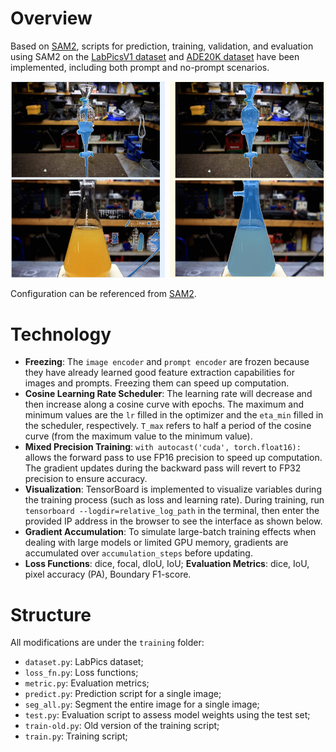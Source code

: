 # Overview
Based on [SAM2](https://github.com/facebookresearch/sam2), scripts for prediction, training, validation, and evaluation using SAM2 on the [LabPicsV1 dataset](https://zenodo.org/records/3697452/files/LabPicsV1.zip?download=1) and [ADE20K dataset](http://data.csail.mit.edu/places/ADEchallenge/ADEChallengeData2016.zip) have been implemented, including both prompt and no-prompt scenarios.

![Fine-tuning Contrast](./assets/contrast.png)

Configuration can be referenced from [SAM2](https://github.com/facebookresearch/sam2).

# Technology
* **Freezing**: The `image encoder` and `prompt encoder` are frozen because they have already learned good feature extraction capabilities for images and prompts. Freezing them can speed up computation.
* **Cosine Learning Rate Scheduler**: The learning rate will decrease and then increase along a cosine curve with epochs. The maximum and minimum values are the `lr` filled in the optimizer and the `eta_min` filled in the scheduler, respectively. `T_max` refers to half a period of the cosine curve (from the maximum value to the minimum value).
* **Mixed Precision Training**: `with autocast('cuda', torch.float16):` allows the forward pass to use FP16 precision to speed up computation. The gradient updates during the backward pass will revert to FP32 precision to ensure accuracy.
* **Visualization**: TensorBoard is implemented to visualize variables during the training process (such as loss and learning rate). During training, run `tensorboard --logdir=relative_log_path` in the terminal, then enter the provided IP address in the browser to see the interface as shown below.
* **Gradient Accumulation**: To simulate large-batch training effects when dealing with large models or limited GPU memory, gradients are accumulated over `accumulation_steps` before updating.
* **Loss Functions**: dice, focal, dIoU, IoU; **Evaluation Metrics**: dice, IoU, pixel accuracy (PA), Boundary F1-score.

# Structure
All modifications are under the `training` folder:
* `dataset.py`: LabPics dataset;
* `loss_fn.py`: Loss functions;
* `metric.py`: Evaluation metrics;
* `predict.py`: Prediction script for a single image;
* `seg_all.py`: Segment the entire image for a single image;
* `test.py`: Evaluation script to assess model weights using the test set;
* `train-old.py`: Old version of the training script;
* `train.py`: Training script;
